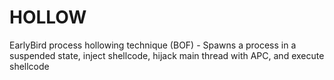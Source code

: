 # HOLLOW
EarlyBird process hollowing technique (BOF) - Spawns a process in a suspended state, inject shellcode, hijack main thread with APC, and execute shellcode
